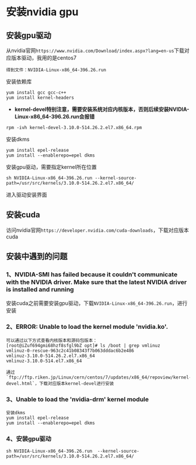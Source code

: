 # 安装nvidia gpu
## 安装gpu驱动
从nvidia官网`https://www.nvidia.com/Download/index.aspx?lang=en-us`下载对应版本驱动，我用的是centos7

```
得到文件：NVIDIA-Linux-x86_64-396.26.run
```

安装依赖库
```
yum install gcc gcc-c++
yum install kernel-headers
```

+ **kernel-devel特别注意，需要安装系统对应内核版本，否则后续安装NVIDIA-Linux-x86_64-396.26.run会报错**

```
rpm -ivh kernel-devel-3.10.0-514.26.2.el7.x86_64.rpm
```

安装dkms
```
yum install epel-release
yum install --enablerepo=epel dkms
```

安装gpu驱动，需要指定kernel所在位置
```
sh NVIDIA-Linux-x86_64-396.26.run --kernel-source-path=/usr/src/kernels/3.10.0-514.26.2.el7.x86_64/
```

进入驱动安装界面

## 安装cuda

访问nvidia官网`https://developer.nvidia.com/cuda-downloads`，下载对应版本cuda


## 安装中遇到的问题

### 1、NVIDIA-SMI has failed because it couldn't communicate with the NVIDIA driver. Make sure that the latest NVIDIA driver is installed and running

安装cuda之前需要安装gpu驱动，下载`NVIDIA-Linux-x86_64-396.26.run`，进行安装

### 2、ERROR: Unable to load the kernel module 'nvidia.ko'.

```
可以通过以下方式查看内核版本和源码包版本：
[root@iZuf694gmi68hzf8sfgl9bZ opt]# ls /boot | grep vmlinuz
vmlinuz-0-rescue-963c2c41b08343f7b063dddac6b2e486
vmlinuz-3.10.0-514.26.2.el7.x86_64
vmlinuz-3.10.0-514.el7.x86_64

通过`ftp://ftp.riken.jp/Linux/cern/centos/7/updates/x86_64/repoview/kernel-devel.html`，下载对应版本kernel-devel进行安装
```

### 3、Unable to load the 'nvidia-drm' kernel module
```
安装dkms
yum install epel-release
yum install --enablerepo=epel dkms
```

### 4、安装gpu驱动

```
sh NVIDIA-Linux-x86_64-396.26.run  --kernel-source-path=/usr/src/kernels/3.10.0-514.26.2.el7.x86_64/
```

